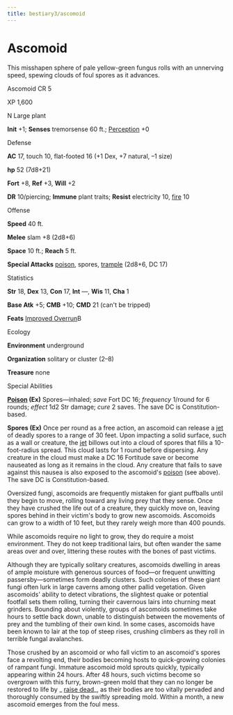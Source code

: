 ```yaml
---
title: bestiary3/ascomoid
---
```

# Ascomoid

This misshapen sphere of pale yellow-green fungus rolls with an unnerving speed, spewing clouds of foul spores as it advances.

Ascomoid CR 5

XP 1,600

N Large plant

**Init** +1; **Senses** tremorsense 60 ft.; [Perception](skills/perception#_perception) +0

Defense

**AC** 17, touch 10, flat-footed 16 (+1 Dex, +7 natural, –1 size)

**hp** 52 (7d8+21)

**Fort** +8, **Ref** +3, **Will** +2

**DR** 10/piercing; **Immune** plant traits; **Resist** electricity 10, [fire](monsters/creatureTypes#_fire-subtype) 10

Offense

**Speed** 40 ft.

**Melee** slam +8 (2d8+6)

**Space** 10 ft.; **Reach** 5 ft.

**Special Attacks** [poison](monsters/universalMonsterRules#_poison-(ex-or-su)), spores, [trample](monsters/universalMonsterRules#_trample) (2d8+6, DC 17)

Statistics

**Str** 18, **Dex** 13, **Con** 17, **Int** —, **Wis** 11, **Cha** 1

**Base Atk** +5; **CMB** +10; **CMD** 21 (can't be tripped)

**Feats** [Improved Overrun](feats#_improved-overrun)B

Ecology

**Environment** underground

**Organization** solitary or cluster (2–8)

**Treasure** none

Special Abilities

**[Poison](monsters/universalMonsterRules#_poison-(ex-or-su)) (Ex)** Spores—inhaled; _save_ Fort DC 16; _frequency_ 1/round for 6 rounds; _effect_ 1d2 Str damage; _cure_ 2 saves. The save DC is Constitution-based.

**Spores (Ex)** Once per round as a free action, an ascomoid can release a [jet](monsters/universalMonsterRules#_jet) of deadly spores to a range of 30 feet. Upon impacting a solid surface, such as a wall or creature, the [jet](monsters/universalMonsterRules#_jet) billows out into a cloud of spores that fills a 10-foot-radius spread. This cloud lasts for 1 round before dispersing. Any creature in the cloud must make a DC 16 Fortitude save or become nauseated as long as it remains in the cloud. Any creature that fails to save against this nausea is also exposed to the ascomoid's [poison](monsters/universalMonsterRules#_poison-(ex-or-su)) (see above). The save DC is Constitution-based.

Oversized fungi, ascomoids are frequently mistaken for giant puffballs until they begin to move, rolling toward any living prey that they sense. Once they have crushed the life out of a creature, they quickly move on, leaving spores behind in their victim's body to grow new ascomoids. Ascomoids can grow to a width of 10 feet, but they rarely weigh more than 400 pounds.

While ascomoids require no light to grow, they do require a moist environment. They do not keep traditional lairs, but often wander the same areas over and over, littering these routes with the bones of past victims.

Although they are typically solitary creatures, ascomoids dwelling in areas of ample moisture with generous sources of food—or frequent unwitting passersby—sometimes form deadly clusters. Such colonies of these giant fungi often lurk in large caverns among other pallid vegetation. Given ascomoids' ability to detect vibrations, the slightest quake or potential footfall sets them rolling, turning their cavernous lairs into churning meat grinders. Bounding about violently, groups of ascomoids sometimes take hours to settle back down, unable to distinguish between the movements of prey and the tumbling of their own kind. In some cases, ascomoids have been known to lair at the top of steep rises, crushing climbers as they roll in terrible fungal avalanches.

Those crushed by an ascomoid or who fall victim to an ascomoid's spores face a revolting end, their bodies becoming hosts to quick-growing colonies of rampant fungi. Immature ascomoid mold sprouts quickly, typically appearing within 24 hours. After 48 hours, such victims become so overgrown with this furry, brown-green mold that they can no longer be restored to life by _ [raise dead](spells/raiseDead#_raise-dead)_, as their bodies are too vitally pervaded and thoroughly consumed by the swiftly spreading mold. Within a month, a new ascomoid emerges from the foul mess.

